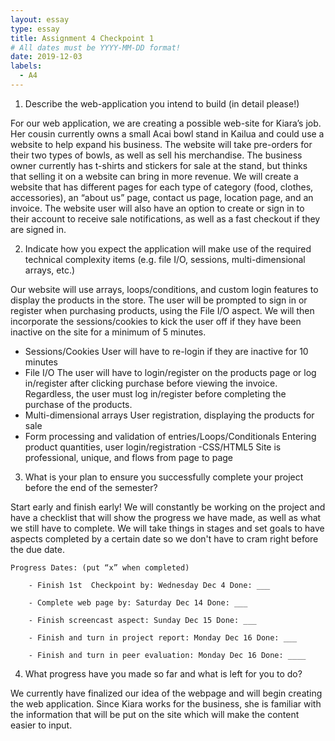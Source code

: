 ```yaml
---
layout: essay
type: essay
title: Assignment 4 Checkpoint 1
# All dates must be YYYY-MM-DD format!
date: 2019-12-03
labels:
  - A4
--- 
```

1. Describe the web-application you intend to build (in detail please!)

For our web application, we are creating a possible web-site for Kiara’s job. Her cousin currently owns a small Acai bowl stand in Kailua and could use a website to help expand his business. The website will take pre-orders for their two types of bowls, as well as sell his merchandise. The business owner currently has t-shirts and stickers for sale at the stand, but thinks that selling it on a website can bring in more revenue. We will create a website that has different pages for each type of category (food, clothes, accessories), an “about us” page, contact us page, location page, and an invoice. The website user will also have an option to create or sign in to their account to receive sale notifications, as well as a fast checkout if they are signed in. 

2. Indicate how you expect the application will make use of the required technical complexity items (e.g. file I/O, sessions, multi-dimensional arrays, etc.)

Our website will use arrays, loops/conditions, and custom login features to display the products in the store. The user will be prompted to sign in or register when purchasing products, using the File I/O aspect. We will then incorporate the sessions/cookies to kick the user off if they have been inactive on the site for a minimum of 5 minutes. 

- Sessions/Cookies
User will have to re-login if they are inactive for 10 minutes
- File I/O
The user will have to login/register on the products page or log in/register after clicking purchase before viewing the invoice.  Regardless, the user must log in/register before completing the purchase of the products.
- Multi-dimensional arrays
User registration, displaying the products for sale
- Form processing and validation of entries/Loops/Conditionals
Entering product quantities, user login/registration
-CSS/HTML5
Site is professional, unique, and flows from page to page 

3. What is your plan to ensure you successfully complete your project before the end of the semester?

Start early and finish early! We will constantly be working on the project and have a checklist that will show the progress we have made, as well as what we still have to complete. We will take things in stages and set goals to have aspects completed by a certain date so we don't have to cram right before the due date. 
	
	Progress Dates: (put “x” when completed)

		- Finish 1st  Checkpoint by: Wednesday Dec 4 Done: ___

		- Complete web page by: Saturday Dec 14 Done: ___

		- Finish screencast aspect: Sunday Dec 15 Done: ___ 

		- Finish and turn in project report: Monday Dec 16 Done: ___

		- Finish and turn in peer evaluation: Monday Dec 16 Done: ____
 
4. What progress have you made so far and what is left for you to do?

We currently have finalized our idea of the webpage and will begin creating the web application. Since Kiara works for the business, she is familiar with the information that will be put on the site which will make the content easier to input. 
 
